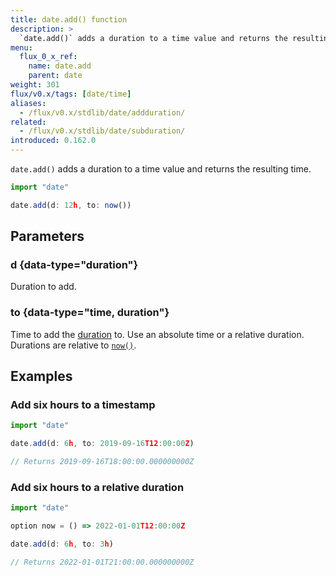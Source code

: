 ```yaml
---
title: date.add() function
description: >
  `date.add()` adds a duration to a time value and returns the resulting time.
menu:
  flux_0_x_ref:
    name: date.add
    parent: date
weight: 301
flux/v0.x/tags: [date/time]
aliases:
  - /flux/v0.x/stdlib/date/addduration/
related:
  - /flux/v0.x/stdlib/date/subduration/
introduced: 0.162.0
---
```


`date.add()` adds a duration to a time value and returns the resulting time.

```js
import "date"

date.add(d: 12h, to: now())
```

## Parameters

### d {data-type="duration"}
Duration to add.

### to {data-type="time, duration"}
Time to add the [duration](#d) to.
Use an absolute time or a relative duration.
Durations are relative to [`now()`](/flux/v0.x/stdlib/universe/now/).

## Examples

### Add six hours to a timestamp
```js
import "date"

date.add(d: 6h, to: 2019-09-16T12:00:00Z)

// Returns 2019-09-16T18:00:00.000000000Z
```

### Add six hours to a relative duration
```js
import "date"

option now = () => 2022-01-01T12:00:00Z

date.add(d: 6h, to: 3h)

// Returns 2022-01-01T21:00:00.000000000Z
```
